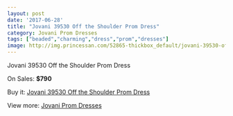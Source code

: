 ```yaml
---
layout: post
date: '2017-06-28'
title: "Jovani 39530 Off the Shoulder Prom Dress"
category: Jovani Prom Dresses
tags: ["beaded","charming","dress","prom","dresses"]
image: http://img.princessan.com/52865-thickbox_default/jovani-39530-off-the-shoulder-prom-dress.jpg
---
```

Jovani 39530 Off the Shoulder Prom Dress

On Sales: **$790**
<a href="https://www.princessan.com/en/jovani-prom-dresses/23815-jovani-39530-off-the-shoulder-prom-dress.html"><amp-img layout="responsive" width="600" height="600" src="//img.princessan.com/52865-thickbox_default/jovani-39530-off-the-shoulder-prom-dress.jpg" alt="Jovani 39530 Off the Shoulder Prom Dress 0" /></a>

Buy it: [Jovani 39530 Off the Shoulder Prom Dress](https://www.princessan.com/en/jovani-prom-dresses/23815-jovani-39530-off-the-shoulder-prom-dress.html "Jovani 39530 Off the Shoulder Prom Dress")

View more: [Jovani Prom Dresses](https://www.princessan.com/en/207-jovani-prom-dresses "Jovani Prom Dresses")